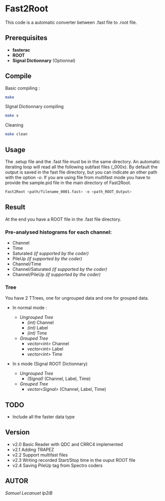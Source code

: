 # Fast2Root

This code is a automatic converter between .fast file to .root file.
## Prerequisites
- **fasterac**
- **ROOT**
- **Signal Dictionnary** (Optionnal)

## Compile

Basic compiling : 
```bash
make
```

SIgnal Dictionnary compiling
```bash
make s
```

Cleaning 
```bash
make clean
```

## Usage
The .setup file and the .fast file must be in the same directory. An automatic iterating loop will read all the following subfast files (_000x). By default the output is saved in the fast file directory, but you can indicate an other path with the option *-o*. If you are using file from multifast mode you have to provide the sample.pid file in the main directory of Fast2Root.

```bash
Fast2Root <path/filename_0001.fast> -o <path_ROOT_Output>
```

## Result
At the end you have a ROOT file in the .fast file directory. 

### Pre-analysed histograms for each channel:
 - Channel
 - Time
 - Saturated *(if supported by the coder)*
 - PileUp *(if supported by the coder)*
 - Channel/Time
 - Channel/Saturated *(if supported by the coder)*
 - Channel/PileUp *(if supported by the coder)*

### Tree
You have 2 TTrees, one for ungrouped data and one for grouped data.

- In normal mode : 
    - *Ungrouped Tree*
        - *(int)* Channel 
        - *(int)* Label
        - *(int)* Time
    - *Grouped Tree*
        - *vector\<int>* Channel
        - *vector\<int>* Label
        - *vector\<int>* Time

- In s mode (Signal ROOT Dictionnary)
    - *Ungrouped Tree*
        - *(Signal)* (Channel, Label, Time)
    - *Grouped Tree*
        - *vector\<Signal>* (Channel, Label, Time)


## TODO
- Include all the faster data type

## Version
- v2.0 Basic Reader with QDC and CRRC4 implemented
- v2.1 Adding TRAPEZ
- v2.2 Support multifast files
- v2.3 Writing recorded Start/Stop time in the ouput ROOT file
- v2.4 Saving PileUp tag from Spectro coders

## AUTOR
*Samuel Lecanuet lp2iB*